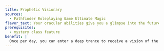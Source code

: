 ```yaml
---
title: Prophetic Visionary
sources:
  - Pathfinder Roleplaying Game Ultimate Magic
flavor_text: Your oracular abilities give you a glimpse into the future.
prerequisites:
  - mystery class feature
benefit: |
  Once per day, you can enter a deep trance to receive a vision of the future. The trance lasts for 10 minutes, during which time you can take no other actions. If you are interrupted, you must begin again. When you come out of the trance, you know whether a particular action in the immediate future will bring good or bad results, as an [*augury*](/spells/augury/) spell with a 70% chance of success.
---
```


